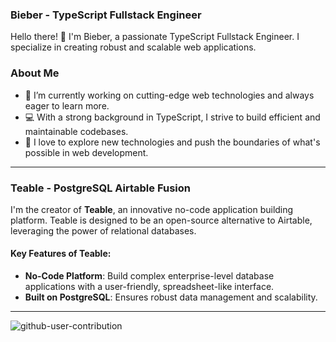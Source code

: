 ### Bieber - TypeScript Fullstack Engineer

Hello there! 👋 I'm Bieber, a passionate TypeScript Fullstack Engineer. I specialize in creating robust and scalable web applications.

### About Me

- 🌱 I’m currently working on cutting-edge web technologies and always eager to learn more.
- 💻 With a strong background in TypeScript, I strive to build efficient and maintainable codebases.
- 🚀 I love to explore new technologies and push the boundaries of what's possible in web development.

----------

### Teable - PostgreSQL Airtable Fusion

I'm the creator of **Teable**, an innovative no-code application building platform. Teable is designed to be an open-source alternative to Airtable, leveraging the power of relational databases.

#### Key Features of Teable:

- **No-Code Platform**: Build complex enterprise-level database applications with a user-friendly, spreadsheet-like interface.
- **Built on PostgreSQL**: Ensures robust data management and scalability.

----------

![github-user-contribution](https://github.com/tea-artist/tea-artist/assets/113977203/14062376-3c0a-4750-947c-540eef0b9f26)
